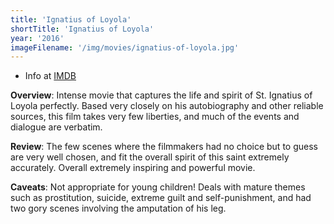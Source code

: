 ```yaml
---
title: 'Ignatius of Loyola'
shortTitle: 'Ignatius of Loyola'
year: '2016'
imageFilename: '/img/movies/ignatius-of-loyola.jpg'
---
```


* Info at [IMDB](https://www.imdb.com/title/tt5040624/)

**Overview**: Intense movie that captures the life and spirit of St. Ignatius of Loyola perfectly. Based very closely on his autobiography and other reliable sources, this film takes very few liberties, and much of the events and dialogue are verbatim.

**Review**: The few scenes where the filmmakers had no choice but to guess are very well chosen, and fit the overall spirit of this saint extremely accurately. Overall extremely inspiring and powerful movie.

**Caveats**: Not appropriate for young children! Deals with mature themes such as prostitution, suicide, extreme guilt and self-punishment, and had two gory scenes involving the amputation of his leg.